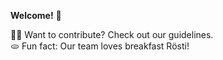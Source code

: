 **Welcome!** 👋

👩‍💻 Want to contribute? Check out our guidelines.<br>
🫓 Fun fact: Our team loves breakfast Rösti!<br>
